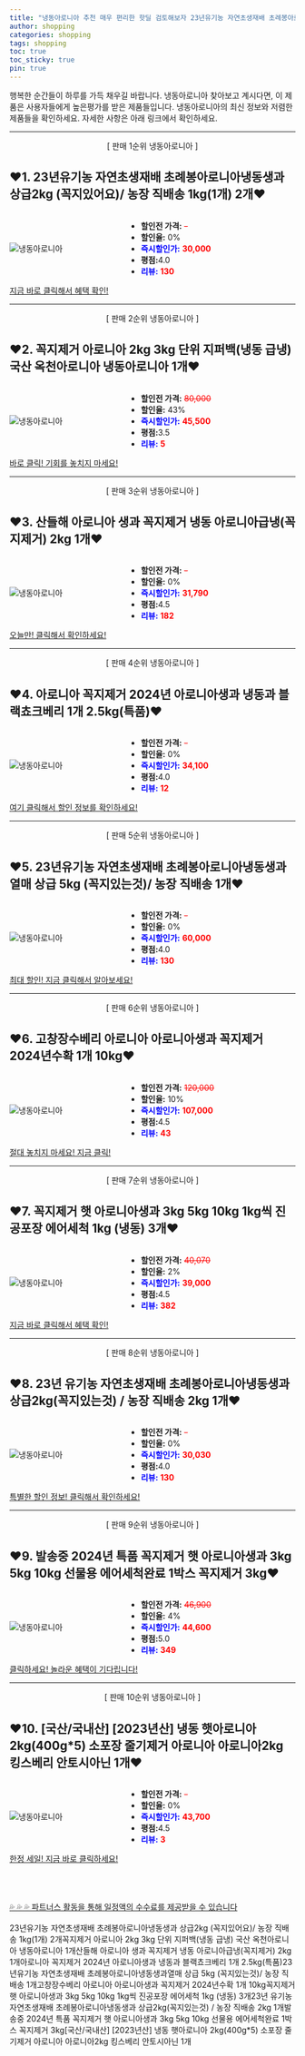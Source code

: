 ```yaml
---
title: "냉동아로니아 추천 매우 편리한 핫딜 검토해보자 23년유기농 자연초생재배 초례봉아로니아냉동생과 상급2kg (꼭지있어요)/"
author: shopping
categories: shopping
tags: shopping
toc: true
toc_sticky: true
pin: true
---
```

행복한 순간들이 하루를 가득 채우길 바랍니다. 냉동아로니아 찾아보고 계시다면, 이 제품은 사용자들에게 높은평가를 받은 제품들입니다. 냉동아로니아의 최신 정보와 저렴한 제품들을 확인하세요. 자세한 사항은 아래 링크에서 확인하세요.

---
<p class="toplist" style="margin: 0 auto; display: block; width: fit-content;">[ 판매 1순위 냉동아로니아 ]</p>

<h2><strong>❤️1. 23년유기농 자연초생재배 초례봉아로니아냉동생과 상급2kg (꼭지있어요)/ 농장 직배송 1kg(1개) 2개❤️</strong></h2>

<div style="display: flex; align-items: center;">
    <div style="flex: 0.4;">
        <img src="https://thumbnail6.coupangcdn.com/thumbnails/remote/230x230ex/image/vendor_inventory/0bdb/dc442802267c0cef0ac64efff9c94aee807057eb3d721216441338d52a8f.jpeg" alt="냉동아로니아" style="max-width: 100%;">
    </div>
    <div style="flex: 0.6; margin-left: 10px;">
        <ul>
            <li><strong>할인전 가격:</strong> <del style="color: red;">-</del></li>
            <li><strong>할인율:</strong> 0%</li>
            <li><span style='color:blue'><strong>즉시할인가:</strong></span> <span style='color:red'><strong>30,000</strong></span></li>
            <li><strong>평점:</strong>4.0</li>
            <li><span style='color:blue'><strong>리뷰:</strong></span> <span style='color:red'><strong>130</strong></span></li>
        </ul>
    </div>
</div>
<div class="center">
    <a href="https://selin100587.github.io?lptag=AF9450613&subid=githubio&pageKey=7506672527&traceid=V0-153&itemId=8307441125&vendorItemId=90389447577" class="myButton">
        지금 바로 클릭해서 혜택 확인!
    </a>
</div>


---
<p class="toplist" style="margin: 0 auto; display: block; width: fit-content;">[ 판매 2순위 냉동아로니아 ]</p>

<h2><strong>❤️2. 꼭지제거 아로니아 2kg 3kg 단위 지퍼백(냉동 급냉) 국산 옥천아로니아 냉동아로니아 1개❤️</strong></h2>

<div style="display: flex; align-items: center;">
    <div style="flex: 0.4;">
        <img src="https://thumbnail10.coupangcdn.com/thumbnails/remote/230x230ex/image/vendor_inventory/84c0/e5ef2ff649a45915bde45ed0214b4b61547eb41f57a6aff6e8e11c68e20d.png" alt="냉동아로니아" style="max-width: 100%;">
    </div>
    <div style="flex: 0.6; margin-left: 10px;">
        <ul>
            <li><strong>할인전 가격:</strong> <del style="color: red;">80,000</del></li>
            <li><strong>할인율:</strong> 43%</li>
            <li><span style='color:blue'><strong>즉시할인가:</strong></span> <span style='color:red'><strong>45,500</strong></span></li>
            <li><strong>평점:</strong>3.5</li>
            <li><span style='color:blue'><strong>리뷰:</strong></span> <span style='color:red'><strong>5</strong></span></li>
        </ul>
    </div>
</div>
<div class="center">
    <a href="https://selin100587.github.io?lptag=AF9450613&subid=githubio&pageKey=8057985639&traceid=V0-153&itemId=22668568750&vendorItemId=89729120632" class="myButton">
        바로 클릭! 기회를 놓치지 마세요!
    </a>
</div>


---
<p class="toplist" style="margin: 0 auto; display: block; width: fit-content;">[ 판매 3순위 냉동아로니아 ]</p>

<h2><strong>❤️3. 산들해 아로니아 생과 꼭지제거 냉동 아로니아급냉(꼭지제거) 2kg 1개❤️</strong></h2>

<div style="display: flex; align-items: center;">
    <div style="flex: 0.4;">
        <img src="https://thumbnail7.coupangcdn.com/thumbnails/remote/230x230ex/image/vendor_inventory/e80a/a05720a594fd09f78c70dd5f911a1aa479b034f8a308e6c494fb1eae2555.jpg" alt="냉동아로니아" style="max-width: 100%;">
    </div>
    <div style="flex: 0.6; margin-left: 10px;">
        <ul>
            <li><strong>할인전 가격:</strong> <del style="color: red;">-</del></li>
            <li><strong>할인율:</strong> 0%</li>
            <li><span style='color:blue'><strong>즉시할인가:</strong></span> <span style='color:red'><strong>31,790</strong></span></li>
            <li><strong>평점:</strong>4.5</li>
            <li><span style='color:blue'><strong>리뷰:</strong></span> <span style='color:red'><strong>182</strong></span></li>
        </ul>
    </div>
</div>
<div class="center">
    <a href="https://selin100587.github.io?lptag=AF9450613&subid=githubio&pageKey=7515456269&traceid=V0-153&itemId=19701077249&vendorItemId=90373738818" class="myButton">
        오늘만! 클릭해서 확인하세요!
    </a>
</div>


---
<p class="toplist" style="margin: 0 auto; display: block; width: fit-content;">[ 판매 4순위 냉동아로니아 ]</p>

<h2><strong>❤️4. 아로니아 꼭지제거 2024년 아로니아생과 냉동과 블랙쵸크베리 1개 2.5kg(특품)❤️</strong></h2>

<div style="display: flex; align-items: center;">
    <div style="flex: 0.4;">
        <img src="https://thumbnail8.coupangcdn.com/thumbnails/remote/230x230ex/image/vendor_inventory/b9d6/1a7f5b71cb39a887c88d77a060eda572030d96f358a4b94d2ab6c0c57cc1.jpg" alt="냉동아로니아" style="max-width: 100%;">
    </div>
    <div style="flex: 0.6; margin-left: 10px;">
        <ul>
            <li><strong>할인전 가격:</strong> <del style="color: red;">-</del></li>
            <li><strong>할인율:</strong> 0%</li>
            <li><span style='color:blue'><strong>즉시할인가:</strong></span> <span style='color:red'><strong>34,100</strong></span></li>
            <li><strong>평점:</strong>4.0</li>
            <li><span style='color:blue'><strong>리뷰:</strong></span> <span style='color:red'><strong>12</strong></span></li>
        </ul>
    </div>
</div>
<div class="center">
    <a href="https://selin100587.github.io?lptag=AF9450613&subid=githubio&pageKey=8238212132&traceid=V0-153&itemId=23710704676&vendorItemId=4099594044" class="myButton">
        여기 클릭해서 할인 정보를 확인하세요!
    </a>
</div>


---
<p class="toplist" style="margin: 0 auto; display: block; width: fit-content;">[ 판매 5순위 냉동아로니아 ]</p>

<h2><strong>❤️5. 23년유기농 자연초생재배 초례봉아로니아냉동생과열매 상급 5kg (꼭지있는것)/ 농장 직배송 1개❤️</strong></h2>

<div style="display: flex; align-items: center;">
    <div style="flex: 0.4;">
        <img src="https://thumbnail9.coupangcdn.com/thumbnails/remote/230x230ex/image/vendor_inventory/a352/f154e8f4e432274129834ad13fc92bf126511342f19377a9b8a9a4ba882d.jpeg" alt="냉동아로니아" style="max-width: 100%;">
    </div>
    <div style="flex: 0.6; margin-left: 10px;">
        <ul>
            <li><strong>할인전 가격:</strong> <del style="color: red;">-</del></li>
            <li><strong>할인율:</strong> 0%</li>
            <li><span style='color:blue'><strong>즉시할인가:</strong></span> <span style='color:red'><strong>60,000</strong></span></li>
            <li><strong>평점:</strong>4.0</li>
            <li><span style='color:blue'><strong>리뷰:</strong></span> <span style='color:red'><strong>130</strong></span></li>
        </ul>
    </div>
</div>
<div class="center">
    <a href="https://selin100587.github.io?lptag=AF9450613&subid=githubio&pageKey=7506672527&traceid=V0-153&itemId=19661124361&vendorItemId=75595334298" class="myButton">
        최대 할인! 지금 클릭해서 알아보세요!
    </a>
</div>


---
<p class="toplist" style="margin: 0 auto; display: block; width: fit-content;">[ 판매 6순위 냉동아로니아 ]</p>

<h2><strong>❤️6. 고창장수베리 아로니아 아로니아생과 꼭지제거 2024년수확 1개 10kg❤️</strong></h2>

<div style="display: flex; align-items: center;">
    <div style="flex: 0.4;">
        <img src="https://thumbnail9.coupangcdn.com/thumbnails/remote/230x230ex/image/vendor_inventory/4e18/514c800a5aaab52e0a26e836eac7263a5fd753ed37b1d404d1509a2a54bc.jpg" alt="냉동아로니아" style="max-width: 100%;">
    </div>
    <div style="flex: 0.6; margin-left: 10px;">
        <ul>
            <li><strong>할인전 가격:</strong> <del style="color: red;">120,000</del></li>
            <li><strong>할인율:</strong> 10%</li>
            <li><span style='color:blue'><strong>즉시할인가:</strong></span> <span style='color:red'><strong>107,000</strong></span></li>
            <li><strong>평점:</strong>4.5</li>
            <li><span style='color:blue'><strong>리뷰:</strong></span> <span style='color:red'><strong>43</strong></span></li>
        </ul>
    </div>
</div>
<div class="center">
    <a href="https://selin100587.github.io?lptag=AF9450613&subid=githubio&pageKey=6754635677&traceid=V0-153&itemId=15809563812&vendorItemId=83021590880" class="myButton">
        절대 놓치지 마세요! 지금 클릭!
    </a>
</div>


---
<p class="toplist" style="margin: 0 auto; display: block; width: fit-content;">[ 판매 7순위 냉동아로니아 ]</p>

<h2><strong>❤️7. 꼭지제거 햇 아로니아생과 3kg 5kg 10kg 1kg씩 진공포장 에어세척 1kg (냉동) 3개❤️</strong></h2>

<div style="display: flex; align-items: center;">
    <div style="flex: 0.4;">
        <img src="https://thumbnail9.coupangcdn.com/thumbnails/remote/230x230ex/image/vendor_inventory/5357/96858fd9d83bfeabc477d3e9f97fc2bde80c0dd539c4a14a9ae5f0b2321d.jpg" alt="냉동아로니아" style="max-width: 100%;">
    </div>
    <div style="flex: 0.6; margin-left: 10px;">
        <ul>
            <li><strong>할인전 가격:</strong> <del style="color: red;">40,070</del></li>
            <li><strong>할인율:</strong> 2%</li>
            <li><span style='color:blue'><strong>즉시할인가:</strong></span> <span style='color:red'><strong>39,000</strong></span></li>
            <li><strong>평점:</strong>4.5</li>
            <li><span style='color:blue'><strong>리뷰:</strong></span> <span style='color:red'><strong>382</strong></span></li>
        </ul>
    </div>
</div>
<div class="center">
    <a href="https://selin100587.github.io?lptag=AF9450613&subid=githubio&pageKey=6735707633&traceid=V0-153&itemId=15706468049&vendorItemId=82800823805" class="myButton">
        지금 바로 클릭해서 혜택 확인!
    </a>
</div>


---
<p class="toplist" style="margin: 0 auto; display: block; width: fit-content;">[ 판매 8순위 냉동아로니아 ]</p>

<h2><strong>❤️8. 23년 유기농 자연초생재배 초례봉아로니아냉동생과 상급2kg(꼭지있는것) / 농장 직배송 2kg 1개❤️</strong></h2>

<div style="display: flex; align-items: center;">
    <div style="flex: 0.4;">
        <img src="https://thumbnail6.coupangcdn.com/thumbnails/remote/230x230ex/image/vendor_inventory/0bdb/dc442802267c0cef0ac64efff9c94aee807057eb3d721216441338d52a8f.jpeg" alt="냉동아로니아" style="max-width: 100%;">
    </div>
    <div style="flex: 0.6; margin-left: 10px;">
        <ul>
            <li><strong>할인전 가격:</strong> <del style="color: red;">-</del></li>
            <li><strong>할인율:</strong> 0%</li>
            <li><span style='color:blue'><strong>즉시할인가:</strong></span> <span style='color:red'><strong>30,030</strong></span></li>
            <li><strong>평점:</strong>4.0</li>
            <li><span style='color:blue'><strong>리뷰:</strong></span> <span style='color:red'><strong>130</strong></span></li>
        </ul>
    </div>
</div>
<div class="center">
    <a href="https://selin100587.github.io?lptag=AF9450613&subid=githubio&pageKey=7506672527&traceid=V0-153&itemId=19661062834&vendorItemId=75595333741" class="myButton">
        특별한 할인 정보! 클릭해서 확인하세요!
    </a>
</div>


---
<p class="toplist" style="margin: 0 auto; display: block; width: fit-content;">[ 판매 9순위 냉동아로니아 ]</p>

<h2><strong>❤️9. 발송중 2024년 특품 꼭지제거 햇 아로니아생과 3kg 5kg 10kg 선물용 에어세척완료 1박스 꼭지제거 3kg❤️</strong></h2>

<div style="display: flex; align-items: center;">
    <div style="flex: 0.4;">
        <img src="https://thumbnail7.coupangcdn.com/thumbnails/remote/230x230ex/image/vendor_inventory/adf9/b5bb3166e52632e931b1eed4def8cf9ee4b9f73886df465a39bba871bb88.jpg" alt="냉동아로니아" style="max-width: 100%;">
    </div>
    <div style="flex: 0.6; margin-left: 10px;">
        <ul>
            <li><strong>할인전 가격:</strong> <del style="color: red;">46,900</del></li>
            <li><strong>할인율:</strong> 4%</li>
            <li><span style='color:blue'><strong>즉시할인가:</strong></span> <span style='color:red'><strong>44,600</strong></span></li>
            <li><strong>평점:</strong>5.0</li>
            <li><span style='color:blue'><strong>리뷰:</strong></span> <span style='color:red'><strong>349</strong></span></li>
        </ul>
    </div>
</div>
<div class="center">
    <a href="https://selin100587.github.io?lptag=AF9450613&subid=githubio&pageKey=8119963622&traceid=V0-153&itemId=23030006768&vendorItemId=5161938881" class="myButton">
        클릭하세요! 놀라운 혜택이 기다립니다!
    </a>
</div>


---
<p class="toplist" style="margin: 0 auto; display: block; width: fit-content;">[ 판매 10순위 냉동아로니아 ]</p>

<h2><strong>❤️10. [국산/국내산] [2023년산] 냉동 햇아로니아 2kg(400g*5) 소포장 줄기제거 아로니아 아로니아2kg 킹스베리 안토시아닌 1개❤️</strong></h2>

<div style="display: flex; align-items: center;">
    <div style="flex: 0.4;">
        <img src="https://thumbnail7.coupangcdn.com/thumbnails/remote/230x230ex/image/vendor_inventory/23fc/b7dc56b8e89adb2097e258db902d0ee4d387c9d362f32abde2d69d361c53.png" alt="냉동아로니아" style="max-width: 100%;">
    </div>
    <div style="flex: 0.6; margin-left: 10px;">
        <ul>
            <li><strong>할인전 가격:</strong> <del style="color: red;">-</del></li>
            <li><strong>할인율:</strong> 0%</li>
            <li><span style='color:blue'><strong>즉시할인가:</strong></span> <span style='color:red'><strong>43,700</strong></span></li>
            <li><strong>평점:</strong>4.5</li>
            <li><span style='color:blue'><strong>리뷰:</strong></span> <span style='color:red'><strong>3</strong></span></li>
        </ul>
    </div>
</div>
<div class="center">
    <a href="https://selin100587.github.io?lptag=AF9450613&subid=githubio&pageKey=7755619683&traceid=V0-153&itemId=20902211568&vendorItemId=87969242702" class="myButton">
        한정 세일! 지금 바로 클릭하세요!
    </a>
</div>

<br><br><br>[💦 💦 💦 파트너스 활동을 통해 일정액의 수수료를 제공받을 수 있습니다](https://link.coupang.com/a/bcpT2c)<br><br>23년유기농 자연초생재배 초례봉아로니아냉동생과 상급2kg (꼭지있어요)/ 농장 직배송 1kg(1개) 2개꼭지제거 아로니아 2kg 3kg 단위 지퍼백(냉동 급냉) 국산 옥천아로니아 냉동아로니아 1개산들해 아로니아 생과 꼭지제거 냉동 아로니아급냉(꼭지제거) 2kg 1개아로니아 꼭지제거 2024년 아로니아생과 냉동과 블랙쵸크베리 1개 2.5kg(특품)23년유기농 자연초생재배 초례봉아로니아냉동생과열매 상급 5kg (꼭지있는것)/ 농장 직배송 1개고창장수베리 아로니아 아로니아생과 꼭지제거 2024년수확 1개 10kg꼭지제거 햇 아로니아생과 3kg 5kg 10kg 1kg씩 진공포장 에어세척 1kg (냉동) 3개23년 유기농 자연초생재배 초례봉아로니아냉동생과 상급2kg(꼭지있는것) / 농장 직배송 2kg 1개발송중 2024년 특품 꼭지제거 햇 아로니아생과 3kg 5kg 10kg 선물용 에어세척완료 1박스 꼭지제거 3kg[국산/국내산] [2023년산] 냉동 햇아로니아 2kg(400g*5) 소포장 줄기제거 아로니아 아로니아2kg 킹스베리 안토시아닌 1개